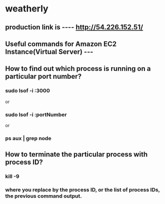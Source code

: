# weatherly

## production link is ---- http://54.226.152.51/

## Useful commands for Amazon EC2 Instance(Virtual Server) ---

## How to find out which process is running on a particular port number?
 ### sudo lsof -i :3000  
 or
 ### sudo lsof -i :portNumber  
 or 
 ### ps aux | grep node

## How to terminate the particular process with process ID?
 ### kill -9 <PID>
### where you replace <PID> by the process ID, or the list of process IDs, the previous command output.
